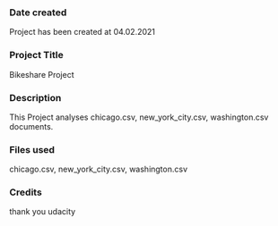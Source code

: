 ### Date created
Project has been created at 04.02.2021

### Project Title
Bikeshare Project

### Description
This Project analyses chicago.csv, new_york_city.csv, washington.csv documents.

### Files used
chicago.csv, new_york_city.csv, washington.csv

### Credits
thank you udacity
